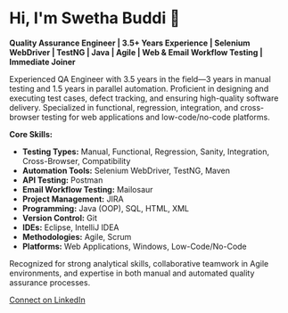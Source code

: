 # Hi, I'm Swetha Buddi 👋

**Quality Assurance Engineer | 3.5+ Years Experience | Selenium WebDriver | TestNG | Java | Agile | Web & Email Workflow Testing | Immediate Joiner**

Experienced QA Engineer with 3.5 years in the field—3 years in manual testing and 1.5 years in parallel automation. Proficient in designing and executing test cases, defect tracking, and ensuring high-quality software delivery. Specialized in functional, regression, integration, and cross-browser testing for web applications and low-code/no-code platforms.

**Core Skills:**
- **Testing Types:** Manual, Functional, Regression, Sanity, Integration, Cross-Browser, Compatibility
- **Automation Tools:** Selenium WebDriver, TestNG, Maven
- **API Testing:** Postman
- **Email Workflow Testing:** Mailosaur
- **Project Management:** JIRA
- **Programming:** Java (OOP), SQL, HTML, XML
- **Version Control:** Git
- **IDEs:** Eclipse, IntelliJ IDEA
- **Methodologies:** Agile, Scrum
- **Platforms:** Web Applications, Windows, Low-Code/No-Code

Recognized for strong analytical skills, collaborative teamwork in Agile environments, and expertise in both manual and automated quality assurance processes.

[Connect on LinkedIn](https://www.linkedin.com/in/swethabuddi/)
